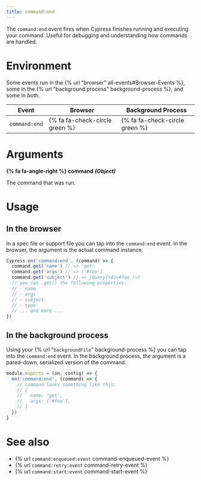```yaml
---
title: command:end
---
```


The `command:end` event fires when Cypress finishes running and executing your command. Useful for debugging and understanding how commands are handled.

# Environment

Some events run in the {% url "browser" all-events#Browser-Events %}, some in the {% url "background process" background-process %}, and some in both.

Event | Browser | Background Process
--- | --- | ---
`command:end` | {% fa fa-check-circle green %} | {% fa fa-check-circle green %}

# Arguments

**{% fa fa-angle-right %} command** ***(Object)***

The command that was run.

# Usage

## In the browser

In a spec file or support file you can tap into the `command:end` event. In the browser, the argument is the actual command instance.

```javascript
Cypress.on('command:end', (command) => {
  command.get('name') // => 'get'
  command.get('args') // => ['#foo']
  command.get('subject') // => jQuery(<div#foo />)
  // you can .get() the following properties:
  // - name
  // - args
  // - subject
  // - type
  // ... and more ...
})
```

## In the background process

Using your {% url "`backgroundFile`" background-process %} you can tap into the `command:end` event. In the background process, the argument is a pared-down, serialized version of the command.

```javascript
module.exports = (on, config) => {
  on('command:end', (command) => {
    // command looks something like this:
    // {
    //   name: 'get',
    //   args: ['#foo'],
    // }
  })
}
```

# See also

- {% url `command:enqueued:event` command-enqueued-event %}
- {% url `command:retry:event` command-retry-event %}
- {% url `command:start:event` command-start-event %}
